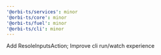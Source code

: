```yaml
---
'@orbi-ts/services': minor
'@orbi-ts/core': minor
'@orbi-ts/fuel': minor
'@orbi-ts/cli': minor
---
```


Add ResoleInputsAction; Improve cli run/watch experience
